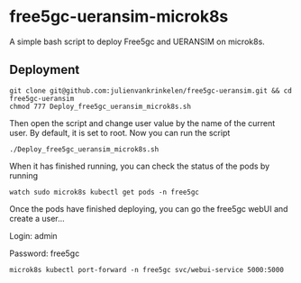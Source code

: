 # free5gc-ueransim-microk8s

A simple bash script to deploy Free5gc and UERANSIM on microk8s.

## Deployment
```
git clone git@github.com:julienvankrinkelen/free5gc-ueransim.git && cd free5gc-ueransim
chmod 777 Deploy_free5gc_ueransim_microk8s.sh
```

Then open the script and change user value by the name of the current user. By default, it is set to root.
Now you can run the script
```
./Deploy_free5gc_ueransim_microk8s.sh
```
When it has finished running, you can check the status of the pods by running

```
watch sudo microk8s kubectl get pods -n free5gc
```
Once the pods have finished deploying, you can go the free5gc webUI and create a user...

Login: admin 

Password: free5gc 

```
microk8s kubectl port-forward -n free5gc svc/webui-service 5000:5000
```
